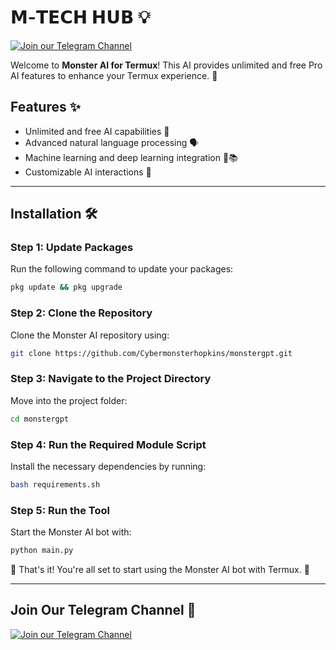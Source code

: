 # **𝗠-𝗧𝗘𝗖𝗛 𝗛𝗨𝗕** 💡

[![Join our Telegram Channel](https://i.ibb.co/JkrCcqL/1-20231217-191825-0000.png)](https://t.me/cybermonsterx)

Welcome to **Monster AI for Termux**! This AI provides unlimited and free Pro AI features to enhance your Termux experience. 🚀

## **Features** ✨

- Unlimited and free AI capabilities 🧠  
- Advanced natural language processing 🗣️  
- Machine learning and deep learning integration 🤖📚  
- Customizable AI interactions 🔄  

---

## **Installation** 🛠️

### Step 1: Update Packages  
Run the following command to update your packages:  
```bash
pkg update && pkg upgrade
```

### Step 2: Clone the Repository  
Clone the Monster AI repository using:  
```bash
git clone https://github.com/Cybermonsterhopkins/monstergpt.git
```

### Step 3: Navigate to the Project Directory  
Move into the project folder:  
```bash
cd monstergpt
```

### Step 4: Run the Required Module Script  
Install the necessary dependencies by running:  
```bash
bash requirements.sh
```

### Step 5: Run the Tool  
Start the Monster AI bot with:  
```bash
python main.py
```

🎉 That's it! You're all set to start using the Monster AI bot with Termux. 🚀

---

## **Join Our Telegram Channel** 📣

[![Join our Telegram Channel](https://i.ibb.co/mhvWPfZ/20231217-192706-0000.png)](https://t.me/cybermonsterx)
